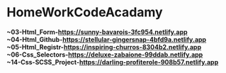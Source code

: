 # HomeWorkCodeAcadamy
<b>~03-Html_Form-https://sunny-bavarois-3fc954.netlify.app<b><br>
<b>~04-Html_Github-https://stellular-gingersnap-4bfd9a.netlify.app<b><br>
<b>~05-Html_Registr-https://inspiring-churros-8304b2.netlify.app<b><br>
<b>~06-Css_Selectors-https://deluxe-zabaione-99ddab.netlify.app<b><br>
<b>~14-Css-SCSS_Project-https://darling-profiterole-908b57.netlify.app<b><br>
